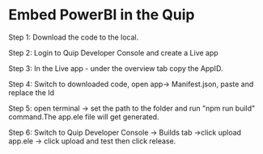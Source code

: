 # Embed PowerBI in the Quip


Step 1:
Download the code to the local.


Step 2:
Login to Quip Developer Console and create a Live app

Step 3:
In the Live app - under the overview tab copy the AppID.

Step 4:
Switch to downloaded code, open app-> Manifest.json, paste and replace the Id


Step 5:
open terminal -> set the path to the folder and run "npm run build" command.The app.ele file will get generated.


Step 6:
Switch to Quip Developer Console -> Builds tab ->click upload app.ele  -> click upload and test then click release.





